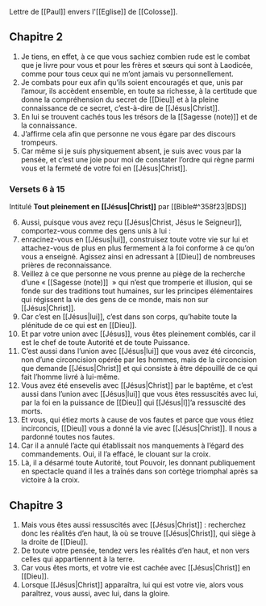 Lettre de [[Paul]] envers l'[[Eglise]] de [[Colosse]].
## Chapitre 2
1) Je tiens, en effet, à ce que vous sachiez combien rude est le combat que je livre pour vous et pour les frères et sœurs qui sont à Laodicée, comme pour tous ceux qui ne m’ont jamais vu personnellement.
2) Je combats pour eux afin qu’ils soient encouragés et que, unis par l’amour, ils accèdent ensemble, en toute sa richesse, à la certitude que donne la compréhension du secret de [[Dieu]] et à la pleine connaissance de ce secret, c’est-à-dire de [[Jésus|Christ]].
3) En lui se trouvent cachés tous les trésors de la [[Sagesse (note)]] et de la connaissance.
4) J’affirme cela afin que personne ne vous égare par des discours trompeurs.
5) Car même si je suis physiquement absent, je suis avec vous par la pensée, et c’est une joie pour moi de constater l’ordre qui règne parmi vous et la fermeté de votre foi en [[Jésus|Christ]].
### Versets 6 à 15
Intitulé **Tout pleinement en [[Jésus|Christ]]** par [[Bible#^358f23|BDS]]

6) Aussi, puisque vous avez reçu [[Jésus|Christ, Jésus le Seigneur]], comportez-vous comme des gens unis à lui :
7) enracinez-vous en [[Jésus|lui]], construisez toute votre vie sur lui et attachez-vous de plus en plus fermement à la foi conforme à ce qu’on vous a enseigné. Agissez ainsi en adressant à [[Dieu]] de nombreuses prières de reconnaissance.
8) Veillez à ce que personne ne vous prenne au piège de la recherche d’une « [[Sagesse (note)]]  » qui n’est que tromperie et illusion, qui se fonde sur des traditions tout humaines, sur les principes élémentaires qui régissent la vie des gens de ce monde, mais non sur [[Jésus|Christ]].
9) Car c’est en [[Jésus|lui]], c’est dans son corps, qu’habite toute la plénitude de ce qui est en [[Dieu]].
10) Et par votre union avec [[Jésus]], vous êtes pleinement comblés, car il est le chef de toute Autorité et de toute Puissance.
11) C’est aussi dans l’union avec [[Jésus|lui]] que vous avez été circoncis, non d’une circoncision opérée par les hommes, mais de la circoncision que demande [[Jésus|Christ]] et qui consiste à être dépouillé de ce qui fait l’homme livré à lui-même.
12) Vous avez été ensevelis avec [[Jésus|Christ]] par le baptême, et c’est aussi dans l’union avec [[Jésus|lui]] que vous êtes ressuscités avec lui, par la foi en la puissance de [[Dieu]] qui [[Jésus|l]]’a ressuscité des morts.
13) Et vous, qui étiez morts à cause de vos fautes et parce que vous étiez incirconcis, [[Dieu]] vous a donné la vie avec [[Jésus|Christ]].
    Il nous a pardonné
    toutes nos fautes.
14) Car il a annulé
    l’acte qui établissait
    nos manquements
    à l’égard des commandements.
    Oui, il l’a effacé,
    le clouant sur la croix.
15) Là, il a désarmé
    toute Autorité, tout Pouvoir,
    les donnant publiquement en spectacle
    quand il les a traînés
    dans son cortège triomphal
    après sa victoire à la croix.

## Chapitre 3

1) Mais vous êtes aussi ressuscités avec [[Jésus|Christ]] : recherchez donc les réalités d’en haut, là où se trouve [[Jésus|Christ]], qui siège à la droite de [[Dieu]].
2) De toute votre pensée, tendez vers les réalités d’en haut, et non vers celles qui appartiennent à la terre.
3) Car vous êtes morts, et votre vie est cachée avec [[Jésus|Christ]] en [[Dieu]].
4) Lorsque [[Jésus|Christ]] apparaîtra, lui qui est votre vie, alors vous paraîtrez, vous aussi, avec lui, dans la gloire.